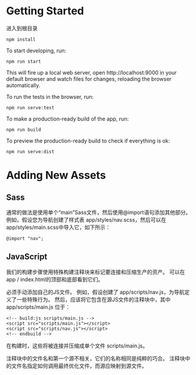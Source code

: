 # Getting Started

进入到根目录

```
npm install
```

To start developing, run:

```
npm run start
```

This will fire up a local web server, open http://localhost:9000 in your default browser and watch files for changes, reloading the browser automatically.

To run the tests in the browser, run:

```
npm run serve:test
```

To make a production-ready build of the app, run:

```
npm run build
```

To preview the production-ready build to check if everything is ok:

```
npm run serve:dist
```

# Adding New Assets

## Sass

通常的做法是使用单个“main”Sass文件，然后使用@import语句添加其他部分。
例如，假设您为导航创建了样式表 app/styles/nav.scss，然后可以在 app/styles/main.scss中导入它，如下所示：

```
@import "nav";
```

## JavaScript

我们的构建步骤使用特殊构建注释块来标记要连接和压缩生产的资产。
可以在app / index.html的顶部和底部看到它们。

必须手动添加自己的JS文件。
例如，假设创建了 app/scripts/nav.js，为导航定义了一些特殊行为。
然后，应该将它包含在源JS文件的注释块中，其中 app/scripts/main.js 位于：

```
<!-- build:js scripts/main.js -->
<script src="scripts/main.js"></script>
<script src="scripts/nav.js"></script>
<!-- endbuild -->
```

在构建时，这些将被连接并压缩成单个文件 scripts/main.js。

注释块中的文件名和第一个源不相关，它们的名称相同是纯粹的巧合。
注释块中的文件名指定如何调用最终优化文件，而源应映射到源文件。
